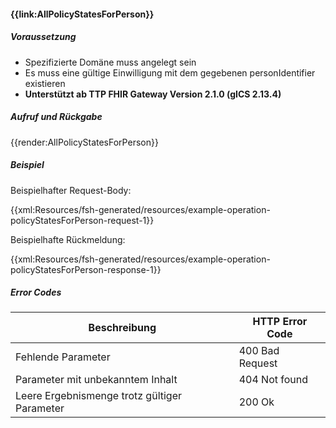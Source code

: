 #### **{{link:AllPolicyStatesForPerson}}**

##### **Voraussetzung**
- Spezifizierte Domäne muss angelegt sein
- Es muss eine gültige Einwilligung mit dem gegebenen personIdentifier existieren
- **Unterstützt ab TTP FHIR Gateway Version 2.1.0 (gICS 2.13.4)**

##### **Aufruf und Rückgabe**
{{render:AllPolicyStatesForPerson}}

##### **Beispiel**
Beispielhafter Request-Body:

{{xml:Resources/fsh-generated/resources/example-operation-policyStatesForPerson-request-1}}

Beispielhafte Rückmeldung:

{{xml:Resources/fsh-generated/resources/example-operation-policyStatesForPerson-response-1}}

##### **Error Codes**

| Beschreibung|HTTP Error Code|
--- | ---
|Fehlende Parameter|400 Bad Request|
|Parameter mit unbekanntem Inhalt|404 Not found|
|Leere Ergebnismenge trotz gültiger Parameter|200 Ok|
